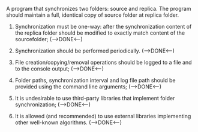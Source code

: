 A program that synchronizes two folders: source and replica. The program should maintain a full, identical copy of source folder at replica folder.

1) Synchronization must be one-way: after the synchronization content of the replica folder 
should be modified to exactly match content of the sourcefolder;  (-->DONE<--)

2) Synchronization should be performed periodically. (-->DONE<--)

3) File creation/copying/removal operations should be logged to a file and to the console output; (-->DONE<--)

4) Folder paths, synchronization interval and log file path should be provided using the command line arguments; (-->DONE<--)

5) It is undesirable to use third-party libraries that implement folder synchronization;  (-->DONE<--)

6) It is allowed (and recommended) to use external libraries implementing other well-known algorithms. (-->DONE<--)
